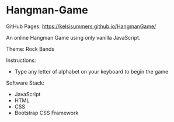 # Hangman-Game

GitHub Pages: https://kelsisummers.github.io/HangmanGame/

An online Hangman Game using only vanilla JavaScript.

Theme: Rock Bands

Instructions:
  - Type any letter of alphabet on your keyboard to begin the game
  
Software Stack:
  - JavaScript
  - HTML
  - CSS
  - Bootstrap CSS Framework

